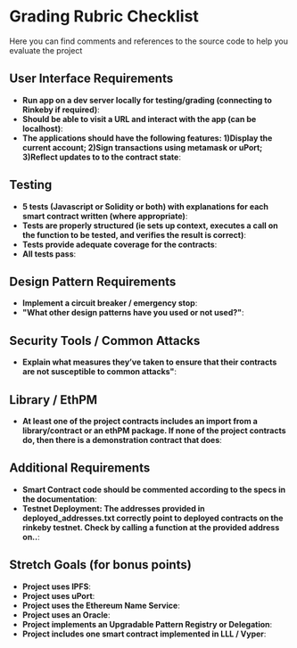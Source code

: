 
# Grading Rubric Checklist

Here you can find comments and references to the source code to help you evaluate the project

## User Interface Requirements

* **Run app on a dev server locally for testing/grading (connecting to Rinkeby if required)**:
* **Should be able to visit a URL and interact with the app (can be localhost)**:
* **The applications should have the following features: 1)Display the current account; 2)Sign transactions using metamask or uPort; 3)Reflect updates to to the contract state**:

## Testing

* **5 tests (Javascript or Solidity or both) with explanations for each smart contract written (where appropriate)**:
* **Tests are properly structured (ie sets up context, executes a call on the function to be tested, and verifies the result is correct)**:
* **Tests provide adequate coverage for the contracts**:
* **All tests pass**:

## Design Pattern Requirements

* **Implement a circuit breaker / emergency stop**:
* **"What other design patterns have you used or not used?"**:

## Security Tools / Common Attacks

* **Explain what measures they’ve taken to ensure that their contracts are not susceptible to common attacks"**:

## Library / EthPM

* **At least one of the project contracts includes an import from a library/contract or an ethPM package. If none of the project contracts do, then there is a  demonstration contract that does**:

## Additional Requirements

* **Smart Contract code should be commented according to the specs in the documentation**:
* **Testnet Deployment:  The addresses provided in deployed_addresses.txt correctly point to deployed contracts on the rinkeby testnet. Check by calling a function at the provided address on..**:

## Stretch Goals (for bonus points)

* **Project uses IPFS**:
* **Project uses uPort**:
* **Project uses the Ethereum Name Service**:
* **Project uses an Oracle**:
* **Project implements an Upgradable Pattern Registry or Delegation**:
* **Project includes one smart contract implemented in LLL / Vyper**:
